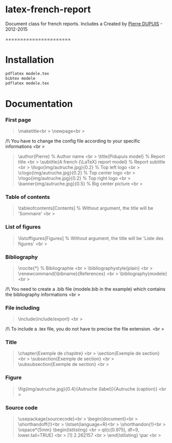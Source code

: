 
latex-french-report
======================

Document class for french reports. Includes a
Created by <a href="https://github.com/pidupuis">Pierre DUPUIS</a> - 2012-2015 <br />

======================




# Installation

```bash
pdflatex modele.tex
bibtex modele
pdflatex modele.tex
```


# Documentation


### First page
> \maketitle<br \>
> \newpage<br \>

/!\ You have to change the config file according to your specific informations <br \>
> \author{Pierre} % Author name <br \>
> \title{Pidupuis model} % Report title <br \>
> \subtitle{A french {\LaTeX} report model} % Report subtitle <br \>
> \llogo{img/autruche.jpg}{0.2} % Top left logo <br \>
> \clogo{img/autruche.jpg}{0.2} % Top center logo <br \>
> \rlogo{img/autruche.jpg}{0.2} % Top right logo <br \>
> \banner{img/autruche.jpg}{0.5} % Big center picture <br \>

### Table of contents
> \tableofcontents[Contents] % Without argument, the title will be 'Sommaire' <br \>

### List of figures
> \listoffigures[Figures] % Without argument, the title will be 'Liste des figures' <br \>

### Bibliography
> \nocite{*} % Bibliographie <br \>
> \bibliographystyle{plain} <br \>
> \renewcommand{\bibname}{References} <br \>
> \bibliography{modele} <br \>

/!\ You need to create a .bib file (modele.bib in the example) which contains the bibliography informations <br \>

### File including
> \include{include/export} <br \>

/!\ To include a .tex file, you do not have to precise the file extension. <br \>

### Title
> \chapter{Exemple de chapitre} <br \>
> \section{Exemple de section} <br \>
> \subsection{Exemple de section} <br \>
> \subsubsection{Exemple de section} <br \>

### Figure
> \fig{img/autruche.jpg}{0.4}{Autruche (label)}{Autruche (caption)} <br \>

### Source code
> \usepackage{sourcecode}<br \>
> \begin{document}<br \>
> \shorthandoff{!}<br \>
> \lstset{language=R}<br \>
> \shorthandon{!}<br \>
> \vspace*{5mm} \begin{lstlisting} <br \>
> qt(c(0.975), df=9, lower.tail=TRUE) <br \>
> [1] 2.262157 <br \>
> \end{lstlisting} \par <br \>
